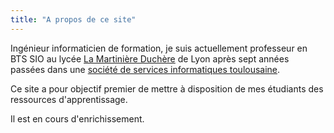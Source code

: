 ```yaml
---
title: "A propos de ce site"
---
```


Ingénieur informaticien de formation, je suis actuellement professeur en BTS SIO au lycée [La Martinière Duchère](http://www.martiniere-duchere.fr) de Lyon après sept années passées dans une [société de services informatiques toulousaine](http://www.artal.fr).

Ce site a pour objectif premier de mettre à disposition de mes étudiants des ressources d'apprentissage.

Il est en cours d'enrichissement.